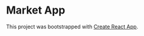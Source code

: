 # Market App
This project was bootstrapped with [Create React App](https://github.com/facebook/create-react-app).
